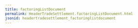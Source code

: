 ```yaml
---
title: factoringListDocument
permalink: HeaderTradeSettlement.factoringListDocument.html
jsonid: headertradesettlement_factoringlistdocument
---
```

